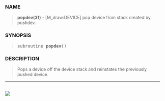 <?
<body>
  <a name="top" id="top"></a>
  <div id="Container">
    <div id="Content">
      <div class="c278">
      </div><a name="0"></a>
      <h3><a name="0">NAME</a></h3>
      <blockquote>
        <b>popdev(3f)</b> - [M_draw:DEVICE] pop device from stack created by pushdev. <b></b>
      </blockquote><a name="contents" id="contents"></a>
      <h3><a name="3">SYNOPSIS</a></h3>
      <blockquote>
        <pre>
subroutine <b>popdev</b>()
</pre>
      </blockquote><a name="2"></a>
      <h3><a name="2">DESCRIPTION</a></h3>
      <blockquote>
        <p>Pops a device off the device stack and reinstates the previously pushed device.</p>
      </blockquote>
      <hr />
      <br />
      <div class="c278"><img src="../images/popdev.3m_draw.gif" /></div>
    </div>
  </div>
</body>
